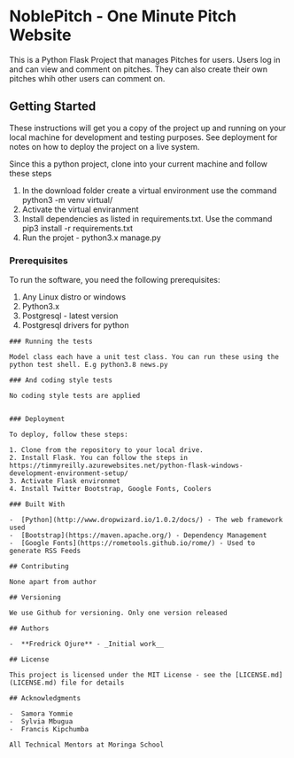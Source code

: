 # NoblePitch - One Minute Pitch Website

This is a Python Flask Project that manages Pitches for users. Users log in and can view and comment on pitches. They can also create their own pitches whih other users can comment on.


## Getting Started

These instructions will get you a copy of the project up and running on your local machine for development and testing purposes. See deployment for notes on how to deploy the project on a live system.

Since this a python project, clone into your current machine and follow these steps

1. In the download folder create a virtual environment use the command python3 -m venv virtual/
2. Activate the virtual enviranment
3. Install dependencies as listed in requirements.txt. Use the command pip3 install -r requirements.txt
4. Run the projet - python3.x manage.py

### Prerequisites

To run the software, you need the following prerequisites:

1. Any Linux distro or windows
2. Python3.x
3. Postgresql - latest version
4. Postgresql drivers for python

```
### Running the tests

Model class each have a unit test class. You can run these using the python test shell. E.g python3.8 news.py

### And coding style tests

No coding style tests are applied


### Deployment

To deploy, follow these steps:

1. Clone from the repository to your local drive.
2. Install Flask. You can follow the steps in https://timmyreilly.azurewebsites.net/python-flask-windows-development-environment-setup/
3. Activate Flask environmet
4. Install Twitter Bootstrap, Google Fonts, Coolers 

### Built With

-  [Python](http://www.dropwizard.io/1.0.2/docs/) - The web framework used
-  [Bootstrap](https://maven.apache.org/) - Dependency Management
-  [Google Fonts](https://rometools.github.io/rome/) - Used to generate RSS Feeds

## Contributing

None apart from author

## Versioning

We use Github for versioning. Only one version released

## Authors

-  **Fredrick Ojure** - _Initial work__

## License

This project is licensed under the MIT License - see the [LICENSE.md](LICENSE.md) file for details

## Acknowledgments

-  Samora Yommie
-  Sylvia Mbugua
-  Francis Kipchumba

All Technical Mentors at Moringa School
